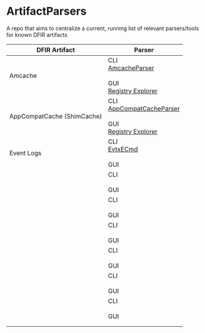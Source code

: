 # ArtifactParsers



A repo that aims to centralize a current, running list of relevant parsers/tools for known DFIR artifacts


| DFIR Artifact              | Parser                                                                                                                                                  |
|----------------------------|---------------------------------------------------------------------------------------------------------------------------------------------------------|
| Amcache                    | CLI<br>[AmcacheParser](https://ericzimmerman.github.io/#!index.md)<br><br>GUI<br>[Registry Explorer](https://ericzimmerman.github.io/#!index.md)        |
| AppCompatCache (ShimCache) | CLI<br>[AppCompatCacheParser](https://ericzimmerman.github.io/#!index.md)<br><br>GUI<br>[Registry Explorer](https://ericzimmerman.github.io/#!index.md) |
| Event Logs                 | CLI<br>[EvtxECmd](https://ericzimmerman.github.io/#!index.md)<br><br>GUI                                                                                |
|                            | CLI<br><br>GUI                                                                                                                                          |
|                            | CLI<br><br>GUI                                                                                                                                          |
|                            | CLI<br><br>GUI                                                                                                                                          |
|                            | CLI<br><br>GUI                                                                                                                                          |
|                            | CLI<br><br>GUI                                                                                                                                          |
|                            | CLI<br><br>GUI                                                                                                                                          |
|                            |                                                                                                                                                         |
|                            |                                                                                                                                                         |
